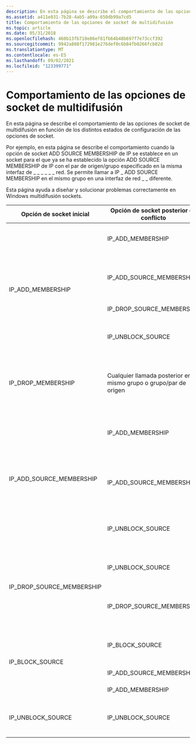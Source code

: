 ```yaml
---
description: En esta página se describe el comportamiento de las opciones de socket de multidifusión en función de los distintos estados de configuración de las opciones de socket.
ms.assetid: a411e831-7b28-4ab5-a09a-650db99a7cd5
title: Comportamiento de las opciones de socket de multidifusión
ms.topic: article
ms.date: 05/31/2018
ms.openlocfilehash: 460b13fb710e86ef81fb64b48b697f7e73ccf392
ms.sourcegitcommit: 9942a888f172981e276def0c6b84fb0266fcb02d
ms.translationtype: MT
ms.contentlocale: es-ES
ms.lasthandoff: 09/02/2021
ms.locfileid: "123399771"
---
```

# <a name="multicast-socket-option-behavior"></a>Comportamiento de las opciones de socket de multidifusión

En esta página se describe el comportamiento de las opciones de socket de multidifusión en función de los distintos estados de configuración de las opciones de socket.

Por ejemplo, en esta página se describe el comportamiento cuando la opción de socket ADD SOURCE MEMBERSHIP de IP se establece en un socket para el que ya se ha establecido la opción ADD SOURCE MEMBERSHIP de IP con el par de origen/grupo especificado en la misma interfaz de \_ \_ \_ \_ \_ \_ red. Se permite llamar a IP \_ ADD SOURCE MEMBERSHIP en el mismo grupo en una interfaz de red \_ \_ diferente.

Esta página ayuda a diseñar y solucionar problemas correctamente en Windows multidifusión sockets. 

<table>
<thead>
<tr class="header">
<th>Opción de socket inicial</th>
<th>Opción de socket posterior en conflicto</th>
<th>Error devuelto</th>
<th>Observaciones</th>
</tr>
</thead>
<tbody>
<tr class="odd">
<td rowspan="4">IP_ADD_MEMBERSHIP<br />
</td>
<td>IP_ADD_MEMBERSHIP</td>
<td>WSAEADDRNOTAVAIL</td>
<td>No llame a IP_ADD_MEMBERSHIP con el mismo grupo más de una vez en la misma interfaz de red.</td>
</tr>
<tr class="even">
<td>IP_ADD_SOURCE_MEMBERSHIP</td>
<td>WSAEADDRNOTAVAIL</td>
<td>No llame a IP_ADD_SOURCE_MEMBERSHIP con el mismo grupo llamado anteriormente con IP_ADD_MEMBERSHIP en la misma interfaz de red.</td>

</tr>
<tr class="odd">
<td>IP_DROP_SOURCE_MEMBERSHIP</td>
<td>WSAEINVAL</td>
<td>Use IP_BLOCK_SOURCE en su lugar.</td>

</tr>
<tr class="even">
<td>IP_UNBLOCK_SOURCE</td>
<td>WSAEINVAL</td>
<td>Devuelve un error al intentar desbloquear un par de grupo/origen que no se ha bloqueado previamente en la misma interfaz de red.</td>

</tr>
<tr class="odd">
<td>IP_DROP_MEMBERSHIP</td>
<td>Cualquier llamada posterior en el mismo grupo o grupo/par de origen</td>
<td>WSAEINVAL</td>
<td>La realización de llamadas de opción de socket en un grupo o grupo/par de origen que no se encuentra actualmente en la lista de inclusión (debido a la caída de la pertenencia o de lo contrario) produce un error.</td>
</tr>
<tr class="even">
<td rowspan="3">IP_ADD_SOURCE_MEMBERSHIP<br />
</td>
<td>IP_ADD_MEMBERSHIP</td>
<td>WSAEADDRNOTAVAIL</td>
<td>No llame a IP_ADD_MEMBERSHIP con el mismo grupo llamado anteriormente con IP_ADD_SOURCE_MEMBERSHIP en la misma interfaz de red.</td>
</tr>
<tr class="odd">
<td>IP_ADD_SOURCE_MEMBERSHIP</td>
<td>WSAEADDRNOTAVAIL</td>
<td>No llame a IP_ADD_SOURCE_MEMBERSHIP con el mismo par de grupo/origen llamado anteriormente con IP_ADD_SOURCE_MEMBERSHIP en la misma interfaz de red.</td>

</tr>
<tr class="even">
<td>IP_UNBLOCK_SOURCE</td>
<td>WSAEINVAL</td>
<td>Devuelve un error al intentar desbloquear un par de grupo/origen que no se ha bloqueado previamente en la misma interfaz de red.</td>

</tr>
<tr class="odd">
<td rowspan="2">IP_DROP_SOURCE_MEMBERSHIP<br />
</td>
<td>IP_UNBLOCK_SOURCE</td>
<td>WSAEINVAL</td>
<td>Devuelve un error al intentar desbloquear un par de grupo/origen que no se ha bloqueado previamente en la misma interfaz de red.</td>
</tr>
<tr class="even">
<td>IP_DROP_SOURCE_MEMBERSHIP</td>
<td>WSAEADDRNOTAVAIL</td>
<td>Devuelve un error al intentar quitar un par de grupo/origen que no está en la lista de inclusión en la misma interfaz de red.</td>

</tr>
<tr class="odd">
<td rowspan="3">IP_BLOCK_SOURCE<br />
</td>
<td>IP_BLOCK_SOURCE</td>
<td>WSAEADDRNOTAVAIL</td>
<td>Devuelve un error al intentar bloquear un par de grupo/origen que ya está bloqueado en la misma interfaz de red.</td>
</tr>
<tr class="even">
<td>IP_ADD_SOURCE_MEMBERSHIP</td>
<td>WSAEINVAL</td>
<td>Use IP_UNBLOCK_SOURCE en su lugar.</td>

</tr>
<tr class="odd">
<td>IP_ADD_MEMBERSHIP</td>
<td>WSAEINVAL</td>
<td>Use IP_UNBLOCK_SOURCE en su lugar.</td>

</tr>
<tr class="even">
<td>IP_UNBLOCK_SOURCE</td>
<td>IP_UNBLOCK_SOURCE</td>
<td>WSAEADDRNOTAVAIL</td>
<td>Devuelve un error al intentar desbloquear un par de grupo/origen que no está en la lista de bloqueados en la misma interfaz de red.</td>
</tr>
</tbody>
</table>



 

 

 



